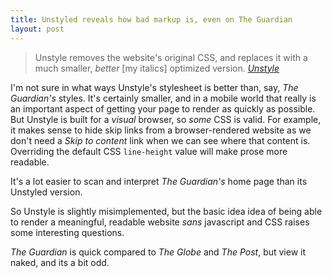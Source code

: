 ```yaml
---
title: Unstyled reveals how bad markup is, even on The Guardian
layout: post
---
```


> Unstyle removes the website's original CSS, and replaces it with a much smaller, _better_ [my italics] optimized version. <cite>[Unstyle](https://unstyleapp.com/about/)</cite>

I'm not sure in what ways Unstyle's stylesheet is better than, say, <cite>The Guardian's</cite> styles. It's certainly smaller, and in a mobile world that really is an important aspect of getting your page to render as quickly as possible. But Unstyle is built for a _visual_ browser, so _some_ CSS is valid. For example, it makes sense to hide skip links from a browser-rendered website as we don't need a _Skip to content_ link when we can see where that content is. Overriding the default CSS `line-height` value will make prose more readable.

It's a lot easier to scan and interpret <cite>The Guardian's</cite> home page than its Unstyled version.

So Unstyle is slightly misimplemented, but the basic idea idea of being able to render a meaningful, readable website <i>sans</i> javascript and CSS raises some interesting questions.

<cite>The Guardian</cite> is quick compared to <cite>The Globe</cite> and <cite>The Post</cite>, but view it naked, and its a bit odd.
